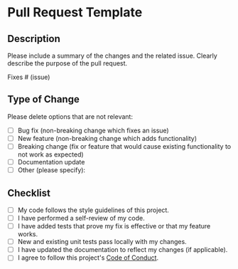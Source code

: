 Pull Request Template
=====================

Description
-----------

Please include a summary of the changes and the related issue. Clearly describe the purpose of the pull request.

Fixes # (issue)

Type of Change
--------------

Please delete options that are not relevant:

- [ ] Bug fix (non-breaking change which fixes an issue)
- [ ] New feature (non-breaking change which adds functionality)
- [ ] Breaking change (fix or feature that would cause existing functionality to not work as expected)
- [ ] Documentation update
- [ ] Other (please specify):

Checklist
---------

- [ ] My code follows the style guidelines of this project.
- [ ] I have performed a self-review of my code.
- [ ] I have added tests that prove my fix is effective or that my feature works.
- [ ] New and existing unit tests pass locally with my changes.
- [ ] I have updated the documentation to reflect my changes (if applicable).
- [ ] I agree to follow this project's [Code of Conduct](https://github.com/picamator/transfer-object/blob/main/CODE_OF_CONDUCT.md).
